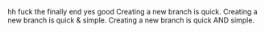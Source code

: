 hh
fuck the finally end
yes good
Creating a new branch is quick.
Creating a new branch is quick & simple.
Creating a new branch is quick AND simple.
